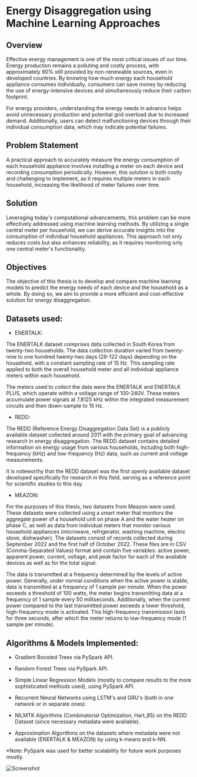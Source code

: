 # Energy Disaggregation using Machine Learning Approaches

## Overview
Effective energy management is one of the most critical issues of our time. Energy production remains a polluting and costly process, with approximately 80% still provided by non-renewable sources, even in developed countries. By knowing how much energy each household appliance consumes individually, consumers can save money by reducing the use of energy-intensive devices and simultaneously reduce their carbon footprint.

For energy providers, understanding the energy needs in advance helps avoid unnecessary production and potential grid overload due to increased demand. Additionally, users can detect malfunctioning devices through their individual consumption data, which may indicate potential failures.

## Problem Statement
A practical approach to accurately measure the energy consumption of each household appliance involves installing a meter on each device and recording consumption periodically. However, this solution is both costly and challenging to implement, as it requires multiple meters in each household, increasing the likelihood of meter failures over time.

## Solution
Leveraging today's computational advancements, this problem can be more effectively addressed using machine learning methods. By utilizing a single central meter per household, we can derive accurate insights into the consumption of individual household appliances. This approach not only reduces costs but also enhances reliability, as it requires monitoring only one central meter's functionality.

## Objectives
The objective of this thesis is to develop and compare machine learning models to predict the energy needs of each device and the household as a whole. By doing so, we aim to provide a more efficient and cost-effective solution for energy disaggregation.


## Datasets used:

- ENERTALK:

The ENERTALK dataset comprises data collected in South Korea from twenty-two households. The data collection duration varied from twenty-nine to one hundred twenty-two days (29-122 days) depending on the household, with a constant sampling rate of 15 Hz. This sampling rate applied to both the overall household meter and all individual appliance meters within each household. 

The meters used to collect the data were the ENERTALK and ENERTALK PLUS, which operate within a voltage range of 100-240V. These meters accumulate power signals at 7.8125 kHz within the integrated measurement circuits and then down-sample to 15 Hz.

- REDD:

The REDD (Reference Energy Disaggregation Data Set) is a publicly available dataset collected around 2011 with the primary goal of advancing research in energy disaggregation. The REDD dataset contains detailed information on energy usage from various households, including both high-frequency (kHz) and low-frequency (Hz) data, such as current and voltage measurements. 

It is noteworthy that the REDD dataset was the first openly available dataset developed specifically for research in this field, serving as a reference point for scientific studies to this day.


- MEAZON:

For the purposes of this thesis, two datasets from Meazon were used. These datasets were collected using a smart meter that monitors the aggregate power of a household unit on phase A and the water heater on phase C, as well as data from individual meters that monitor various household appliances (microwave, refrigerator, washing machine, electric stove, dishwasher). The datasets consist of records collected during September 2022 and the first half of October 2022. These files are in CSV (Comma-Separated Values) format and contain five variables: active power, apparent power, current, voltage, and peak factor for each of the available devices as well as for the total signal.

The data is transmitted at a frequency determined by the levels of active power. Generally, under normal conditions when the active power is stable, data is transmitted at a frequency of 1 sample per minute. When the power exceeds a threshold of 100 watts, the meter begins transmitting data at a frequency of 1 sample every 50 milliseconds. Additionally, when the current power compared to the last transmitted power exceeds a lower threshold, high-frequency mode is activated. This high-frequency transmission lasts for three seconds, after which the meter returns to low-frequency mode (1 sample per minute).



## Algorithms & Models Implemented:

- Gradient Boosted Trees via PySpark API.
  
- Random Forest Trees via PySpark API.
  
- Simple Linear Regression Models (mostly to compare results to the more sophisticated methods used), using PySpark API.
  
- Recurrent Neural Networks using LSTM's and GRU's (both in one network or in separate ones).
  
- NILMTK Algorithms (Combinatorial Optimization, Hart_85) on the REDD Dataset (since necessary metadata were available).
  
- Approximation Algorithms on the datasets where metadata were not available (ENERTALK & MEAZON) by using k-means and k-NN.

*Note: PySpark was used for better scalability for future work purposes mostly.

![Screenshot](https://www.google.com/url?sa=i&url=https%3A%2F%2Fen.m.wikipedia.org%2Fwiki%2FFile%3APython-logo-notext.svg&psig=AOvVaw0YgRSgHXBRmcr1QDmXbmcB&ust=1722223099707000&source=images&cd=vfe&opi=89978449&ved=0CBEQjRxqFwoTCIjZ15PjyIcDFQAAAAAdAAAAABAE)

